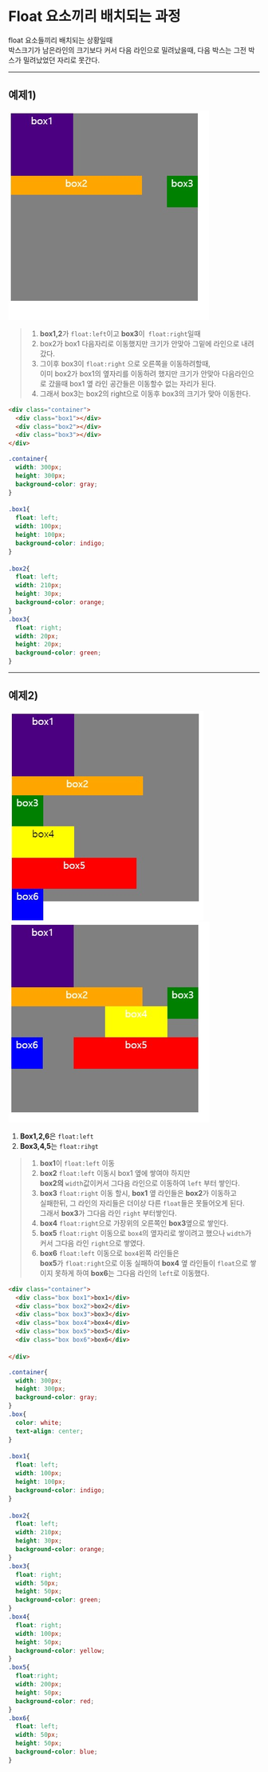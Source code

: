 Float 요소끼리 배치되는 과정
===

float 요소들끼리 배치되는 상황일때<br> 박스크기가 남은라인의 크기보다 커서 다음 라인으로 밀려났을때, 다음 박스는 그전 박스가 밀려났었던 자리로 못간다.

---
## 예제1)

![inline-box](../Images/inline-box.jpg)

> 1. **box1,2**가 `float:left`이고 **box3**이` float:right`일때<br>
> 2. box2가 box1 다음자리로 이동했지만 크기가 안맞아 그밑에 라인으로 내려갔다.
> 3. 그이후 box3이 `float:right` 으로 오른쪽을 이동하려할때,<br> 이미 box2가 box1의 옆자리를 이동하려 했지만 크기가 안맞아 다음라인으로 갔을때 box1 옆 라인 공간들은 이동할수 없는 자리가 된다.
> 4. 그래서 box3는 box2의 right으로 이동후 box3의 크기가 맞아 이동한다.


```html
<div class="container">
  <div class="box1"></div>
  <div class="box2"></div>
  <div class="box3"></div>
</div>
```

```css
.container{
  width: 300px;
  height: 300px;
  background-color: gray;
}

.box1{
  float: left;
  width: 100px;
  height: 100px;
  background-color: indigo;
}

.box2{
  float: left;
  width: 210px;
  height: 30px;
  background-color: orange;
}
.box3{
  float: right;
  width: 20px;
  height: 20px;
  background-color: green;
}
```
----

## 예제2)
![inline-box](../Images/inline-box2.jpg)
![inline-box](../Images/inline-box1.jpg)
1. **Box1,2,6**은 `float:left`
2. **Box3,4,5**는 `float:rihgt`

> 1. **box1**이 `float:left` 이동
> 2. **box2** `float:left` 이동시 box1 옆에 쌓여야 하지만<br> **box2의** `width`값이커서 그다음 라인으로 이동하여 `left` 부터 쌓인다.
> 3. **box3** `float:right` 이동 할시, **box1** 옆 라인들은  **box2**가 이동하고<br> 실패한뒤, 그 라인의 자리들은 더이상 다른 `float`들은 못들어오게 된다.<br> 그래서 **box3**가 그다음 라인 `right` 부터쌓인다.
> 4. **box4** `float:right`으로 가장위의 오른쪽인 **box3**옆으로 쌓인다.
> 5. **box5** `float:right` 이동으로 `box4`의 옆자리로 쌓이려고 했으나 `width`가 커서 그다음 라인 `right`으로 쌓였다.
> 6. **box6** `float:left` 이동으로 `box4`왼쪽 라인들은<br>**box5**가 `float:right`으로 이동 실패하여 **box4** 옆 라인들이 `float`으로 쌓이지 못하게 하여 **box6**는 그다음 라인의 `left`로 이동했다.
```html
<div class="container">
  <div class="box box1">box1</div>
  <div class="box box2">box2</div>
  <div class="box box3">box3</div>
  <div class="box box4">box4</div>
  <div class="box box5">box5</div>
  <div class="box box6">box6</div>
  
</div>
```
```css
.container{
  width: 300px;
  height: 300px;
  background-color: gray;
}
.box{
  color: white;
  text-align: center;
}

.box1{
  float: left;
  width: 100px;
  height: 100px;
  background-color: indigo;
}

.box2{
  float: left;
  width: 210px;
  height: 30px;
  background-color: orange;
}
.box3{
  float: right;
  width: 50px;
  height: 50px;
  background-color: green;
}
.box4{
  float: right;
  width: 100px;
  height: 50px;
  background-color: yellow;
}
.box5{
  float:right;
  width: 200px;
  height: 50px;
  background-color: red;
}
.box6{
  float: left;
  width: 50px;
  height: 50px;
  background-color: blue;
}
```
